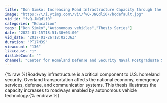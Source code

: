 ```yaml
---
title: "Don Simko: Increasing Road Infrastructure Capacity through the use of Autonomous Vehicles"
image: "https:\/\/i.ytimg.com\/vi\/fvQ-JNQdli0\/hqdefault.jpg"
vid_id: "fvQ-JNQdli0"
categories: "Education"
tags: ["Don Simko","Autonomous vehicles","Thesis Series"]
date: "2022-01-15T18:51:30+03:00"
vid_date: "2017-01-26T18:02:36Z"
duration: "PT17M3S"
viewcount: "136"
likeCount: "1"
dislikeCount: ""
channel: "Center for Homeland Defense and Security Naval Postgraduate School"
---
```

{% raw %}Roadway infrastructure is a critical component to U.S. homeland security. Overland transportation affects the national economy, emergency services, defense, and communication systems. This thesis illustrates the capacity increases to roadways enabled by autonomous vehicle technology.{% endraw %}
